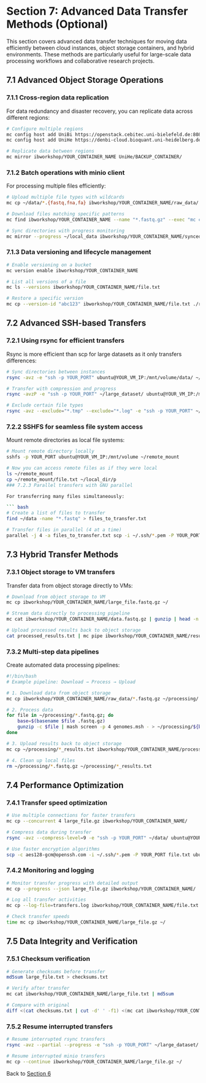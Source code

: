 # Section 7: Advanced Data Transfer Methods (Optional)

This section covers advanced data transfer techniques for moving data efficiently between cloud instances, object storage containers, and hybrid environments. These methods are particularly useful for large-scale data processing workflows and collaborative research projects.

## 7.1 Advanced Object Storage Operations

### 7.1.1 Cross-region data replication

For data redundancy and disaster recovery, you can replicate data across different regions:

``` bash
# Configure multiple regions
mc config host add UniBi https://openstack.cebitec.uni-bielefeld.de:8080/ <ACCESS-KEY> <SECRET-KEY>
mc config host add UniHe https://denbi-cloud.bioquant.uni-heidelberg.de:8080/ <ACCESS-KEY> <SECRET-KEY>

# Replicate data between regions
mc mirror ibworkshop/YOUR_CONTAINER_NAME UniHe/BACKUP_CONTAINER/
```

### 7.1.2 Batch operations with minio client

For processing multiple files efficiently:

``` bash
# Upload multiple file types with wildcards
mc cp ~/data/*.{fastq,fna,fa} ibworkshop/YOUR_CONTAINER_NAME/raw_data/

# Download files matching specific patterns
mc find ibworkshop/YOUR_CONTAINER_NAME --name "*.fastq.gz" --exec "mc cp {} ~/downloads/"

# Sync directories with progress monitoring
mc mirror --progress ~/local_data ibworkshop/YOUR_CONTAINER_NAME/synced_data/
```

### 7.1.3 Data versioning and lifecycle management

``` bash
# Enable versioning on a bucket
mc version enable ibworkshop/YOUR_CONTAINER_NAME

# List all versions of a file
mc ls --versions ibworkshop/YOUR_CONTAINER_NAME/file.txt

# Restore a specific version
mc cp --version-id "abc123" ibworkshop/YOUR_CONTAINER_NAME/file.txt ./restored_file.txt
```

## 7.2 Advanced SSH-based Transfers

### 7.2.1 Using rsync for efficient transfers

Rsync is more efficient than scp for large datasets as it only transfers differences:

``` bash
# Sync directories between instances
rsync -avz -e "ssh -p YOUR_PORT" ubuntu@YOUR_VM_IP:/mnt/volume/data/ ~/local_backup/

# Transfer with compression and progress
rsync -avzP -e "ssh -p YOUR_PORT" ~/large_dataset/ ubuntu@YOUR_VM_IP:/mnt/volume/

# Exclude certain file types
rsync -avz --exclude="*.tmp" --exclude="*.log" -e "ssh -p YOUR_PORT" ~/data/ ubuntu@YOUR_VM_IP:/mnt/volume/
```

### 7.2.2 SSHFS for seamless file system access

Mount remote directories as local file systems:

``` bash
# Mount remote directory locally
sshfs -p YOUR_PORT ubuntu@YOUR_VM_IP:/mnt/volume ~/remote_mount

# Now you can access remote files as if they were local
ls ~/remote_mount
cp ~/remote_mount/file.txt ~/local_dir/p
### 7.2.3 Parallel transfers with GNU parallel

For transferring many files simultaneously:

``` bash
# Create a list of files to transfer
find ~/data -name "*.fastq" > files_to_transfer.txt

# Transfer files in parallel (4 at a time)
parallel -j 4 -a files_to_transfer.txt scp -i ~/.ssh/*.pem -P YOUR_PORT {} ubuntu@YOUR_VM_IP:/mnt/volume/
```

## 7.3 Hybrid Transfer Methods

### 7.3.1 Object storage to VM transfers

Transfer data from object storage directly to VMs:

``` bash
# Download from object storage to VM
mc cp ibworkshop/YOUR_CONTAINER_NAME/large_file.fastq.gz ~/

# Stream data directly to processing pipeline
mc cat ibworkshop/YOUR_CONTAINER_NAME/data.fastq.gz | gunzip | head -n 1000

# Upload processed results back to object storage
cat processed_results.txt | mc pipe ibworkshop/YOUR_CONTAINER_NAME/results/processed_results.txt
```

### 7.3.2 Multi-step data pipelines

Create automated data processing pipelines:

``` bash
#!/bin/bash
# Example pipeline: Download → Process → Upload

# 1. Download data from object storage
mc cp ibworkshop/YOUR_CONTAINER_NAME/raw_data/*.fastq.gz ~/processing/

# 2. Process data
for file in ~/processing/*.fastq.gz; do
    base=$(basename $file .fastq.gz)
    gunzip -c $file | mash screen -p 4 genomes.msh - > ~/processing/${base}_results.txt
done

# 3. Upload results back to object storage
mc cp ~/processing/*_results.txt ibworkshop/YOUR_CONTAINER_NAME/processed_results/

# 4. Clean up local files
rm ~/processing/*.fastq.gz ~/processing/*_results.txt
```

## 7.4 Performance Optimization

### 7.4.1 Transfer speed optimization

``` bash
# Use multiple connections for faster transfers
mc cp --concurrent 4 large_file.gz ibworkshop/YOUR_CONTAINER_NAME/

# Compress data during transfer
rsync -avz --compress-level=9 -e "ssh -p YOUR_PORT" ~/data/ ubuntu@YOUR_VM_IP:/mnt/volume/

# Use faster encryption algorithms
scp -c aes128-gcm@openssh.com -i ~/.ssh/*.pem -P YOUR_PORT file.txt ubuntu@YOUR_VM_IP:~/
```

### 7.4.2 Monitoring and logging

``` bash
# Monitor transfer progress with detailed output
mc cp --progress --json large_file.gz ibworkshop/YOUR_CONTAINER_NAME/ | jq .

# Log all transfer activities
mc cp --log-file=transfers.log ibworkshop/YOUR_CONTAINER_NAME/file.txt ~/

# Check transfer speeds
time mc cp ibworkshop/YOUR_CONTAINER_NAME/large_file.gz ~/
```

## 7.5 Data Integrity and Verification

### 7.5.1 Checksum verification

``` bash
# Generate checksums before transfer
md5sum large_file.txt > checksums.txt

# Verify after transfer
mc cat ibworkshop/YOUR_CONTAINER_NAME/large_file.txt | md5sum

# Compare with original
diff <(cat checksums.txt | cut -d' ' -f1) <(mc cat ibworkshop/YOUR_CONTAINER_NAME/large_file.txt | md5sum | cut -d' ' -f1)
```

### 7.5.2 Resume interrupted transfers

``` bash
# Resume interrupted rsync transfers
rsync -avz --partial --progress -e "ssh -p YOUR_PORT" ~/large_dataset/ ubuntu@YOUR_VM_IP:/mnt/volume/

# Resume interrupted minio transfers
mc cp --continue ibworkshop/YOUR_CONTAINER_NAME/large_file.gz ~/
```

Back to [Section 6](Part6.md)
